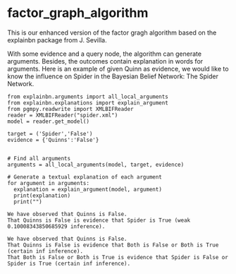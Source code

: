 # factor_graph_algorithm
This is our enhanced version of the factor gragh algorithm based on the explainbn package from J. Sevilla.

With some evidence and a query node, the algorithm can generate arguments. Besides, the outcomes contain explanation in words for arguments. Here is an example of given Quinn as evidence, we would like to know the influence on Spider in the Bayesian Belief Network: The Spider Network.

```
from explainbn.arguments import all_local_arguments
from explainbn.explanations import explain_argument
from pgmpy.readwrite import XMLBIFReader
reader = XMLBIFReader("spider.xml")
model = reader.get_model()

target = ('Spider','False')
evidence = {'Quinns':'False'}


# Find all arguments
arguments = all_local_arguments(model, target, evidence)

# Generate a textual explanation of each argument
for argument in arguments:
  explanation = explain_argument(model, argument)
  print(explanation)
  print("")
```

```
We have observed that Quinns is False.
That Quinns is False is evidence that Spider is True (weak 0.10008343850685929 inference).

We have observed that Quinns is False.
That Quinns is False is evidence that Both is False or Both is True (certain inf inference).
That Both is False or Both is True is evidence that Spider is False or Spider is True (certain inf inference).
```
